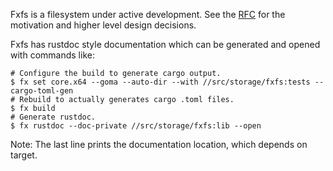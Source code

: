 Fxfs is a filesystem under active development. See the [RFC] for the motivation
and higher level design decisions.

Fxfs has rustdoc style documentation which can be generated and opened with
commands like:

```shell
# Configure the build to generate cargo output.
$ fx set core.x64 --goma --auto-dir --with //src/storage/fxfs:tests --cargo-toml-gen
# Rebuild to actually generates cargo .toml files.
$ fx build
# Generate rustdoc.
$ fx rustdoc --doc-private //src/storage/fxfs:lib --open
```

Note: The last line prints the documentation location, which depends on target.

[RFC]: /docs/contribute/governance/rfcs/0136_fxfs.md
